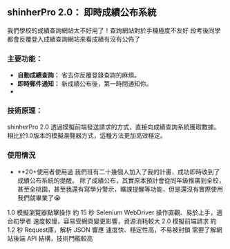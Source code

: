## shinherPro 2.0： 即時成績公布系統

我們學校的成績查詢網站太不好用了！查詢網站對於手機極度不友好
段考後同學都會反覆登入成績查詢網站來看成績有沒有公佈了

### 主要功能：
* **自動成績查詢：** 省去你反覆登錄查詢的麻煩。
* **即時郵件通知：** 新成績公布後，第一時間通知你。
* 
### 技術原理：
shinherPro 2.0 透過模擬前端發送請求的方式，直接向成績查詢系統獲取數據。相比於1.0版本的模擬瀏覽器方式，這種方法更加高效穩定。

### 使用情況
* **20+使用者使用過
我們班有二十幾個人加入了我的計畫，成功即時收到了成績公布系統的提醒。
除了成績公布，其實原本預計會從同年級推廣到全校，甚至全桃園，甚至我還有寫學分警示，曠課提醒等功能，但是還沒有實際使用我們就畢業了😭

1.0	模擬瀏覽器點擊操作	約 15 秒	Selenium WebDriver 	操作直觀、易於上手，適合初學者	速度較慢，容易受網頁變更影響，資源消耗較大
2.0	模擬前端請求	約 1.2 秒	Request庫，解析 JSON 響應	速度快、穩定性高，不易被封鎖	需要了解網站後端 API 結構，技術門檻較高

